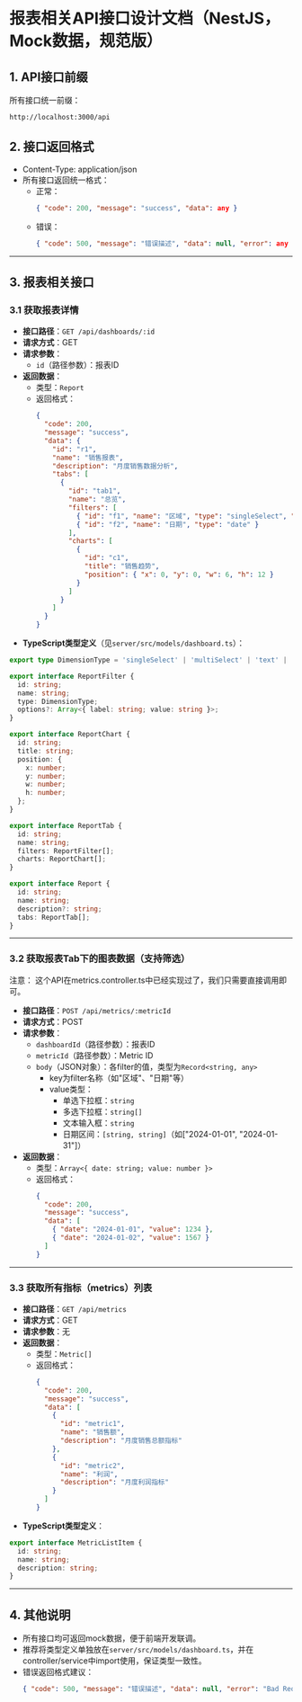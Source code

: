# 报表相关API接口设计文档（NestJS，Mock数据，规范版）

## 1. API接口前缀
所有接口统一前缀：
```
http://localhost:3000/api
```

## 2. 接口返回格式
- Content-Type: application/json
- 所有接口返回统一格式：
  - 正常：
    ```json
    { "code": 200, "message": "success", "data": any }
    ```
  - 错误：
    ```json
    { "code": 500, "message": "错误描述", "data": null, "error": any }
    ```

---

## 3. 报表相关接口

### 3.1 获取报表详情
- **接口路径**：`GET /api/dashboards/:id`
- **请求方式**：GET
- **请求参数**：
  - `id`（路径参数）：报表ID
- **返回数据**：
  - 类型：`Report`
  - 返回格式：
    ```json
    {
      "code": 200,
      "message": "success",
      "data": {
        "id": "r1",
        "name": "销售报表",
        "description": "月度销售数据分析",
        "tabs": [
          {
            "id": "tab1",
            "name": "总览",
            "filters": [
              { "id": "f1", "name": "区域", "type": "singleSelect", "options": [ { "label": "华东", "value": "east" } ] },
              { "id": "f2", "name": "日期", "type": "date" }
            ],
            "charts": [
              {
                "id": "c1",
                "title": "销售趋势",
                "position": { "x": 0, "y": 0, "w": 6, "h": 12 }
              }
            ]
          }
        ]
      }
    }
    ```
- **TypeScript类型定义**（见`server/src/models/dashboard.ts`）：
```ts
export type DimensionType = 'singleSelect' | 'multiSelect' | 'text' | 'date';

export interface ReportFilter {
  id: string;
  name: string;
  type: DimensionType;
  options?: Array<{ label: string; value: string }>;
}

export interface ReportChart {
  id: string;
  title: string;
  position: {
    x: number;
    y: number;
    w: number;
    h: number;
  };
}

export interface ReportTab {
  id: string;
  name: string;
  filters: ReportFilter[];
  charts: ReportChart[];
}

export interface Report {
  id: string;
  name: string;
  description?: string;
  tabs: ReportTab[];
}
```

---

### 3.2 获取报表Tab下的图表数据（支持筛选）
注意： 这个API在metrics.controller.ts中已经实现过了，我们只需要直接调用即可。
- **接口路径**：`POST /api/metrics/:metricId`
- **请求方式**：POST
- **请求参数**：
  - `dashboardId`（路径参数）：报表ID
  - `metricId`（路径参数）：Metric ID
  - `body`（JSON对象）：各filter的值，类型为`Record<string, any>`
    - key为filter名称（如"区域"、"日期"等）
    - value类型：
      - 单选下拉框：`string`
      - 多选下拉框：`string[]`
      - 文本输入框：`string`
      - 日期区间：`[string, string]`（如["2024-01-01", "2024-01-31"]）
- **返回数据**：
  - 类型：`Array<{ date: string; value: number }>`
  - 返回格式：
    ```json
    {
      "code": 200,
      "message": "success",
      "data": [
        { "date": "2024-01-01", "value": 1234 },
        { "date": "2024-01-02", "value": 1567 }
      ]
    }
    ```

---

### 3.3 获取所有指标（metrics）列表
- **接口路径**：`GET /api/metrics`
- **请求方式**：GET
- **请求参数**：无
- **返回数据**：
  - 类型：`Metric[]`
  - 返回格式：
    ```json
    {
      "code": 200,
      "message": "success",
      "data": [
        {
          "id": "metric1",
          "name": "销售额",
          "description": "月度销售总额指标"
        },
        {
          "id": "metric2",
          "name": "利润",
          "description": "月度利润指标"
        }
      ]
    }
    ```
- **TypeScript类型定义**：
```ts
export interface MetricListItem {
  id: string;
  name: string;
  description: string;
}
```

---

## 4. 其他说明
- 所有接口均可返回mock数据，便于前端开发联调。
- 推荐将类型定义单独放在`server/src/models/dashboard.ts`，并在controller/service中import使用，保证类型一致性。
- 错误返回格式建议：
  ```json
  { "code": 500, "message": "错误描述", "data": null, "error": "Bad Request" }
  ```
